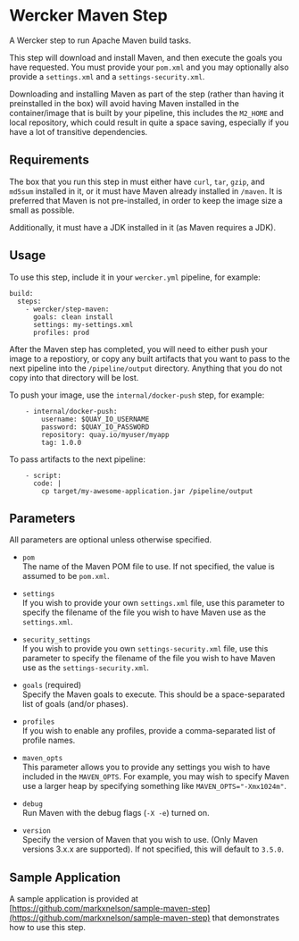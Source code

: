 # Wercker Maven Step
A Wercker step to run Apache Maven build tasks.

This step will download and install Maven, and then execute the goals you have requested.  You must provide your `pom.xml` and you may optionally also provide a `settings.xml` and a `settings-security.xml`.

Downloading and installing Maven as part of the step (rather than having it preinstalled in the box) will avoid having Maven installed in the container/image that is built by your pipeline, this includes the `M2_HOME` and local repository, which could result in quite a space saving, especially if you have a lot of transitive dependencies.
 

## Requirements

The box that you run this step in must either have `curl`, `tar`, `gzip`, and `md5sum` installed in it, or it must have Maven already installed in `/maven`.  It is preferred that Maven is not pre-installed, in order to keep the image size a small as possible.

Additionally, it must have a JDK installed in it (as Maven requires a JDK).


## Usage

To use this step, include it in your `wercker.yml` pipeline, for example:


```
build:
  steps:
    - wercker/step-maven:
      goals: clean install 
      settings: my-settings.xml
      profiles: prod
```

After the Maven step has completed, you will need to either push your image to a repostiory, or copy any built artifacts that you want to pass to the next pipeline into the `/pipeline/output` directory.  Anything that you do not copy into that directory will be lost. 

To push your image, use the `internal/docker-push` step, for example:

```
    - internal/docker-push:
        username: $QUAY_IO_USERNAME
        password: $QUAY_IO_PASSWORD
        repository: quay.io/myuser/myapp
        tag: 1.0.0
```

To pass artifacts to the next pipeline:

```        
    - script:
      code: | 
        cp target/my-awesome-application.jar /pipeline/output
```


## Parameters

All parameters are optional unless otherwise specified.

* `pom`
<br>The name of the Maven POM file to use.  If not specified, the value is assumed to be `pom.xml`.

* `settings`
<br>If you wish to provide your own `settings.xml` file, use this parameter to specify the filename of the file you wish to have Maven use as the `settings.xml`.

* `security_settings`
<br>If you wish to provide you own `settings-security.xml` file, use this parameter to specify the filename of the file you wish to have Maven use as the `settings-security.xml`. 

* `goals` (required)
<br>Specify the Maven goals to execute.  This should be a space-separated list of goals (and/or phases).

* `profiles`
<br>If you wish to enable any profiles, provide a comma-separated list of profile names.

* `maven_opts`
<br>This parameter allows you to provide any settings you wish to have included in the `MAVEN_OPTS`.  For example, you may wish to specify Maven use a larger heap by specifying something like `MAVEN_OPTS="-Xmx1024m"`.

* `debug`
<br>Run Maven with the debug flags (`-X -e`) turned on.

* `version`
<br>Specify the version of Maven that you wish to use.  (Only Maven versions 3.x.x are supported).  If not specified, this will default to `3.5.0`.


## Sample Application

A sample application is provided at [https://github.com/markxnelson/sample-maven-step](https://github.com/markxnelson/sample-maven-step) that demonstrates how to use this step. 
